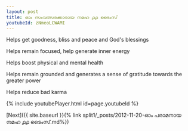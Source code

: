 ```yaml
---
layout: post
title: ഓം സംവത്സരക്കാരായ നമഹ ൧൧ ടൈംസ്
youtubeId: zNmeoLCWAMI
---
```

 
 
Helps get goodness, bliss and peace and God's blessings
 
Helps remain focused, help generate inner energy 
 
Helps boost physical and mental health 
 
Helps remain grounded and generates a sense of gratitude towards the greater power 
 
Helps reduce bad karma
 
 
 
 


{% include youtubePlayer.html id=page.youtubeId %}
 
[Next]({{ site.baseurl }}{% link  split1/_posts/2012-11-20-ഓം പരാമനായ നമഹ ൧൧ ടൈംസ്.md%})
 
